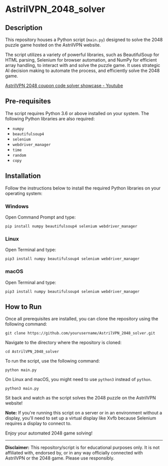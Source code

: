 # AstrilVPN_2048_solver

## Description

This repository houses a Python script (`main.py`) designed to solve the 2048 puzzle game hosted on the AstrilVPN website. 

The script utilizes a variety of powerful libraries, such as BeautifulSoup for HTML parsing, Selenium for browser automation, and NumPy for efficient array handling, to interact with and solve the puzzle game. It uses strategic AI decision making to automate the process, and efficiently solve the 2048 game.

[AstrilVPN 2048 coupon code solver showcase - Youtube](https://www.youtube.com/watch?v=HIWml6H5FR4)

## Pre-requisites

The script requires Python 3.6 or above installed on your system. The following Python libraries are also required:

- `numpy`
- `beautifulsoup4`
- `selenium`
- `webdriver_manager`
- `time`
- `random`
- `copy`

## Installation

Follow the instructions below to install the required Python libraries on your operating system:

### Windows

Open Command Prompt and type:

```
pip install numpy beautifulsoup4 selenium webdriver_manager
```

### Linux

Open Terminal and type:

```
pip3 install numpy beautifulsoup4 selenium webdriver_manager
```

### macOS

Open Terminal and type:

```
pip3 install numpy beautifulsoup4 selenium webdriver_manager
```

## How to Run

Once all prerequisites are installed, you can clone the repository using the following command:

```
git clone https://github.com/yourusername/AstrilVPN_2048_solver.git
```

Navigate to the directory where the repository is cloned:

```
cd AstrilVPN_2048_solver
```

To run the script, use the following command:

```
python main.py
```

On Linux and macOS, you might need to use `python3` instead of `python`.

```
python3 main.py
```

Sit back and watch as the script solves the 2048 puzzle on the AstrilVPN website!

**Note:** If you're running this script on a server or in an environment without a display, you'll need to set up a virtual display like Xvfb because Selenium requires a display to connect to.

Enjoy your automated 2048 game solving! 

---

**Disclaimer:** This repository/script is for educational purposes only. It is not affiliated with, endorsed by, or in any way officially connected with AstrilVPN or the 2048 game. Please use responsibly.
